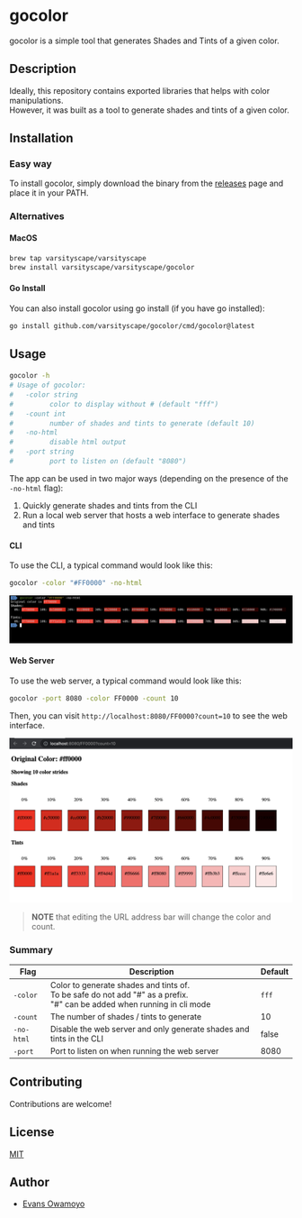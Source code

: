 # gocolor 
gocolor is a simple tool that generates Shades and Tints of a given color.

## Description
Ideally, this repository contains exported libraries that helps with color manipulations.  
However, it was built as a tool to generate shades and tints of a given color.

## Installation
### Easy way
To install gocolor, simply download the binary from the [releases](https://github.com/varsityscape/gocolor/releases) page and place it in your PATH.

### Alternatives
#### MacOS
```bash
brew tap varsityscape/varsityscape
brew install varsityscape/varsityscape/gocolor
```
#### Go Install
You can also install gocolor using go install (if you have go installed):
```bash
go install github.com/varsityscape/gocolor/cmd/gocolor@latest
```

## Usage
```bash
gocolor -h
# Usage of gocolor:
#   -color string
#         color to display without # (default "fff")
#   -count int
#         number of shades and tints to generate (default 10)
#   -no-html
#         disable html output
#   -port string
#         port to listen on (default "8080")
```
The app can be used in two major ways (depending on the presence of the `-no-html` flag):
1. Quickly generate shades and tints from the CLI
2. Run a local web server that hosts a web interface to generate shades and tints

#### CLI
To use the CLI, a typical command would look like this:
```bash
gocolor -color "#FF0000" -no-html
```
![CMD Example Image](./assets/cmd_img.png)


#### Web Server
To use the web server, a typical command would look like this:
```bash
gocolor -port 8080 -color FF0000 -count 10
```
Then, you can visit `http://localhost:8080/FF0000?count=10` to see the web interface.  

![Server Example Image](./assets/server_img.png)

> **NOTE** that editing the URL address bar will change the color and count.

### Summary
| Flag       | Description                                                                                                                       | Default |
|------------|-----------------------------------------------------------------------------------------------------------------------------------|---------|
| `-color`   | Color to generate shades and tints of. <br/>To be safe do not add "#" as a prefix.<br/> "#" can be added when running in cli mode | `fff`   |
| `-count`   | The number of shades / tints to generate                                                                                          | 10      |
| `-no-html` | Disable the web server and only generate shades and tints in the CLI                                                              | false   |
| `-port`    | Port to listen on when running the web server                                                                                     | 8080    |

## Contributing
Contributions are welcome!

## License
[MIT](./LICENSE)

## Author
- [Evans Owamoyo](https://github.com/lordvidex/)

